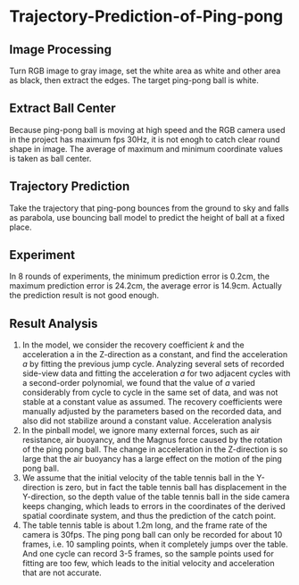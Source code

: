 # Trajectory-Prediction-of-Ping-pong
## Image Processing
Turn RGB image to gray image, set the white area as white and other area as black, then extract the edges. The target ping-pong ball is white.
## Extract Ball Center
Because ping-pong ball is moving at high speed and the RGB camera used in the project has maximum fps 30Hz, it is not enogh to catch clear round shape in image.
The average of maximum and minimum coordinate values is taken as ball center.
## Trajectory Prediction
Take the trajectory that ping-pong bounces from the ground to sky and falls as parabola, use bouncing ball model to predict the height of ball at a fixed place.
## Experiment
In 8 rounds of experiments, the minimum prediction error is 0.2cm, the maximum prediction error is 24.2cm, the average error is 14.9cm. Actually the prediction
 result is not good enough.
## Result Analysis
1. In the model, we consider the recovery coefficient *k* and the acceleration a in the Z-direction as a constant, and find the acceleration *a* by fitting the previous jump cycle. Analyzing several sets of recorded side-view data and fitting the acceleration *a* for two adjacent cycles with a second-order polynomial, we found that the value of *a* varied considerably from cycle to cycle in the same set of data, and was not stable at a constant value as assumed. The recovery coefficients were manually adjusted by the parameters based on the recorded data, and also did not stabilize around a constant value.
Acceleration analysis
2. In the pinball model, we ignore many external forces, such as air resistance, air buoyancy, and the Magnus force caused by the rotation of the ping pong ball. The change in acceleration in the Z-direction is so large that the air buoyancy has a large effect on the motion of the ping pong ball.
3. We assume that the initial velocity of the table tennis ball in the Y-direction is zero, but in fact the table tennis ball has displacement in the Y-direction, so the depth value of the table tennis ball in the side camera keeps changing, which leads to errors in the coordinates of the derived spatial coordinate system, and thus the prediction of the catch point.
4. The table tennis table is about 1.2m long, and the frame rate of the camera is 30fps. The ping pong ball can only be recorded for about 10 frames, i.e. 10 sampling points, when it completely jumps over the table. And one cycle can record 3-5 frames, so the sample points used for fitting are too few, which leads to the initial velocity and acceleration that are not accurate.
